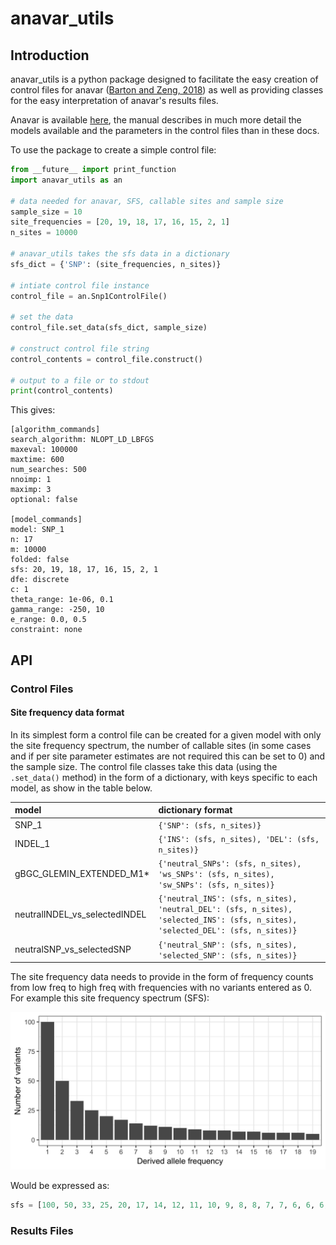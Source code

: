 # anavar_utils 

## Introduction

anavar_utils is a python package designed to facilitate the easy creation of 
control files for anavar ([Barton and Zeng, 2018](https://academic.oup.com/mbe/article/35/6/1536/4960016)) 
as well as providing classes for the easy interpretation of anavar's results files.

Anavar is available [here](http://zeng-lab.group.shef.ac.uk/wordpress/?page_id=28), 
the manual describes in much more detail the models available and the parameters in 
the control files than in these docs.

To use the package to create a simple control file:

```python
from __future__ import print_function
import anavar_utils as an

# data needed for anavar, SFS, callable sites and sample size
sample_size = 10
site_frequencies = [20, 19, 18, 17, 16, 15, 2, 1]
n_sites = 10000

# anavar_utils takes the sfs data in a dictionary
sfs_dict = {'SNP': (site_frequencies, n_sites)}

# intiate control file instance
control_file = an.Snp1ControlFile()

# set the data
control_file.set_data(sfs_dict, sample_size)

# construct control file string
control_contents = control_file.construct()

# output to a file or to stdout
print(control_contents)
```

This gives:

```
[algorithm_commands]
search_algorithm: NLOPT_LD_LBFGS
maxeval: 100000
maxtime: 600
num_searches: 500
nnoimp: 1
maximp: 3
optional: false

[model_commands]
model: SNP_1
n: 17
m: 10000
folded: false
sfs: 20, 19, 18, 17, 16, 15, 2, 1
dfe: discrete
c: 1
theta_range: 1e-06, 0.1
gamma_range: -250, 10
e_range: 0.0, 0.5
constraint: none

```

## API

### Control Files

#### Site frequency data format

In its simplest form a control file can be created for a given model 
with only the site frequency spectrum, the number of callable sites 
(in some cases and if per site parameter estimates are not required 
this can be set to 0) and the sample size. The control file classes 
take this data (using the ```.set_data()``` method) in the form of a 
dictionary, with keys specific to each model, as show in the table 
below.

| model  | dictionary format |
|:-------|:------------------|
| SNP_1  |```{'SNP': (sfs, n_sites)}``` |
| INDEL_1 | ```{'INS': (sfs, n_sites), 'DEL': (sfs, n_sites)}``` |
| gBGC_GLEMIN_EXTENDED_M1* | ```{'neutral_SNPs': (sfs, n_sites), 'ws_SNPs': (sfs, n_sites), 'sw_SNPs': (sfs, n_sites)}``` |
| neutralINDEL_vs_selectedINDEL | ```{'neutral_INS': (sfs, n_sites), 'neutral_DEL': (sfs, n_sites), 'selected_INS': (sfs, n_sites), 'selected_DEL': (sfs, n_sites)}``` |
| neutralSNP_vs_selectedSNP | ```{'neutral_SNP': (sfs, n_sites), 'selected_SNP': (sfs, n_sites)}``` |

The site frequency data needs to provide in the form of frequency counts 
from low freq to high freq with frequencies with no variants entered as 0.
For example this site frequency spectrum (SFS):

![sfs](sfs_example.png)

Would be expressed as:

```python
sfs = [100, 50, 33, 25, 20, 17, 14, 12, 11, 10, 9, 8, 8, 7, 7, 6, 6, 6, 5]
```


### Results Files